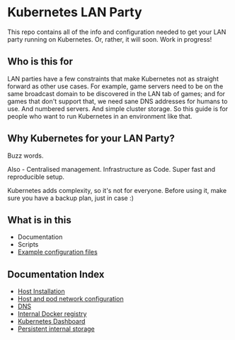 # Kubernetes LAN Party

This repo contains all of the info and configuration needed to get your LAN party running on Kubernetes. Or, rather, it will soon. Work in progress!

## Who is this for

LAN parties have a few constraints that make Kubernetes not as straight forward as other use cases. For example, game servers need to be on the same broadcast domain to be discovered in the LAN tab of games; and for games that don't support that, we need sane DNS addresses for humans to use. And numbered servers. And simple cluster storage. So this guide is for people who want to run Kubernetes in an environment like that.

## Why Kubernetes for your LAN Party?

Buzz words.

Also - Centralised management. Infrastructure as Code. Super fast and reproducible setup.

Kubernetes adds complexity, so it's not for everyone. Before using it, make sure you have a backup plan, just in case :)

## What is in this

* Documentation
* Scripts
* [Example configuration files](configs/)

## Documentation Index

* [Host Installation](installation.md)
* [Host and pod network configuration](network.md)
* [DNS](DNS.md)
* [Internal Docker registry](registry.md)
* [Kubernetes Dashboard](dashboard.md)
* [Persistent internal storage](storage.md)


